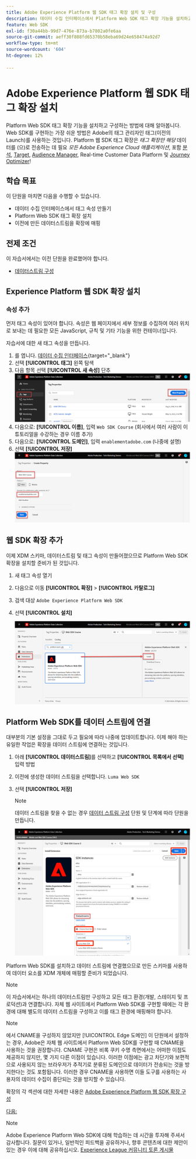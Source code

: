 ```yaml
---
title: Adobe Experience Platform 웹 SDK 태그 확장 설치 및 구성
description: 데이터 수집 인터페이스에서 Platform Web SDK 태그 확장 기능을 설치하고 구성하는 방법에 대해 알아봅니다. 이 단원은 Web SDK를 사용하여 Adobe Experience Cloud 구현 자습서의 일부입니다.
feature: Web SDK
exl-id: f30a44bb-99d7-476e-873a-b7802a0fe6aa
source-git-commit: aeff30f808fd65370b58eba69d24e658474a92d7
workflow-type: tm+mt
source-wordcount: '604'
ht-degree: 12%

---
```


# Adobe Experience Platform 웹 SDK 태그 확장 설치

Platform Web SDK 태그 확장 기능을 설치하고 구성하는 방법에 대해 알아봅니다. Web SDK를 구현하는 가장 쉬운 방법은 Adobe의 태그 관리자인 태그(이전의 Launch)를 사용하는 것입니다. Platform 웹 SDK 태그 확장은 _태그 확장만 해당_ 데이터를 (으)로 전송하는 데 필요 _모든 Adobe Experience Cloud 애플리케이션_, 포함 [분석](setup-analytics.md), [Target](setup-target.md), [Audience Manager](setup-audience-manager.md), Real-time Customer Data Platform 및 [Journey Optimizer](setup-web-channel.md)!

## 학습 목표

이 단원을 마치면 다음을 수행할 수 있습니다.

* 데이터 수집 인터페이스에서 태그 속성 만들기
* Platform Web SDK 태그 확장 설치
* 이전에 만든 데이터스트림을 확장에 매핑

## 전제 조건

이 자습서에서는 이전 단원을 완료했어야 합니다.

* [데이터스트림 구성](configure-datastream.md)

## Experience Platform 웹 SDK 확장 설치

### 속성 추가

먼저 태그 속성이 있어야 합니다. 속성은 웹 페이지에서 세부 정보를 수집하여 여러 위치로 보내는 데 필요한 모든 JavaScript, 규칙 및 기타 기능을 위한 컨테이너입니다.

자습서에 대한 새 태그 속성을 만듭니다.

1. 를 엽니다. [데이터 수집 인터페이스](https://launch.adobe.com/){target="_blank"}
1. 선택 **[!UICONTROL 태그]** 왼쪽 탐색
1. 다음 항목 선택 **[!UICONTROL 새 속성]** 단추
   ![새 속성 추가](assets/websdk-property-addNewProperty.png)
1. 다음으로: **[!UICONTROL 이름]**, 입력 `Web SDK Course` (회사에서 여러 사람이 이 튜토리얼을 수강하는 경우 이름 추가)
1. 다음으로: **[!UICONTROL 도메인]**, 입력 `enablementadobe.com` (나중에 설명)
1. 선택 **[!UICONTROL 저장]**
   ![속성 세부 정보](assets/websdk-property-propertyDetails.png)

## 웹 SDK 확장 추가

이제 XDM 스키마, 데이터스트림 및 태그 속성이 만들어졌으므로 Platform Web SDK 확장을 설치할 준비가 된 것입니다.

1. 새 태그 속성 열기
1. 다음으로 이동 **[!UICONTROL 확장]** > **[!UICONTROL 카탈로그]**
1. 검색 대상 `Adobe Experience Platform Web SDK`
1. 선택 **[!UICONTROL 설치]**

   ![Web SDK 확장 설치](assets/extension-platform-web-sdk.png)


## Platform Web SDK를 데이터 스트림에 연결

대부분의 기본 설정을 그대로 두고 필요에 따라 나중에 업데이트합니다. 이제 해야 하는 유일한 작업은 확장을 데이터 스트림에 연결하는 것입니다.

1. 아래 **[!UICONTROL 데이터스트림]**&#x200B;를 선택하고 **[!UICONTROL 목록에서 선택]** 입력 방법
1. 이전에 생성한 데이터 스트림을 선택합니다. `Luma Web SDK`
1. 선택 **[!UICONTROL 저장]**

   >[!NOTE]
   >
   > 데이터 스트림을 찾을 수 없는 경우 [데이터 스트림 구성](configure-datastream.md) 단원 및 단계에 따라 단원을 만듭니다.

   ![데이터 스트림 선택](assets/extension-luma-web-sdk-datastream-extension.png)

Platform Web SDK를 설치하고 데이터 스트림에 연결했으므로 만든 스키마를 사용하여 데이터 요소를 XDM 개체에 매핑할 준비가 되었습니다.

>[!NOTE]
>
>이 자습서에서는 하나의 데이터스트림만 구성하고 모든 태그 환경(개발, 스테이지 및 프로덕션)과 연결합니다. 자체 웹 사이트에서 Platform Web SDK를 구현할 때에는 각 환경에 대해 별도의 데이터 스트림을 구성하고 이를 태그 환경에 매핑해야 합니다.

>[!NOTE]
>
>에서 CNAME을 구성하지 않았지만 [!UICONTROL Edge 도메인] 이 단원에서 설정하는 경우, Adobe은 자체 웹 사이트에서 Platform Web SDK를 구현할 때 CNAME을 사용하는 것을 권장합니다. CNAME 구현은 비록 쿠키 수명 측면에서는 어떠한 이점도 제공하지 않지만, 몇 가지 다른 이점이 있습니다. 이러한 이점에는 광고 차단기와 보편적으로 사용되지 않는 브라우저가 추적기로 분류된 도메인으로 데이터가 전송되는 것을 방지한다는 것도 포함됩니다. 이러한 경우 CNAME을 사용하면 이들 도구를 사용하는 사용자의 데이터 수집이 중단되는 것을 방지할 수 있습니다.

확장의 각 섹션에 대한 자세한 내용은 [Adobe Experience Platform 웹 SDK 확장 구성](https://experienceleague.adobe.com/en/docs/experience-platform/edge/extension/web-sdk-extension-configuration)



[다음: ](create-data-elements.md)

>[!NOTE]
>
>Adobe Experience Platform Web SDK에 대해 학습하는 데 시간을 투자해 주셔서 감사합니다. 질문이 있거나, 일반적인 피드백을 공유하거나, 향후 콘텐츠에 대한 제안이 있는 경우 이에 대해 공유하십시오. [Experience League 커뮤니티 토론 게시물](https://experienceleaguecommunities.adobe.com/t5/adobe-experience-platform-launch/tutorial-discussion-implement-adobe-experience-cloud-with-web/td-p/444996)
